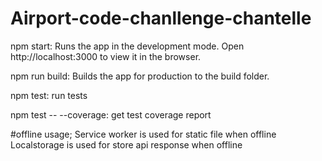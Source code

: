 # Airport-code-chanllenge-chantelle
npm start:
Runs the app in the development mode.
Open http://localhost:3000 to view it in the browser.

npm run build:
Builds the app for production to the build folder.

npm test:
run tests

npm test -- --coverage:
get test coverage report

#offline usage;
Service worker is used for static file when offline
Localstorage is used for store api response when offline
 
